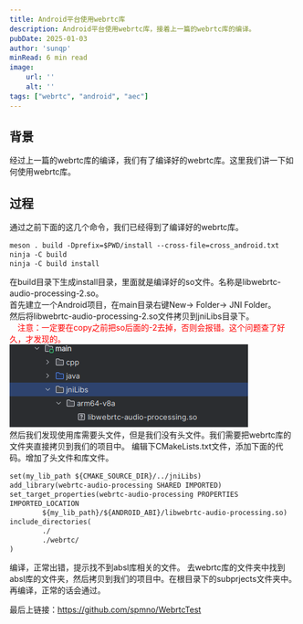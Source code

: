```yaml
---
title: Android平台使用webrtc库
description: Android平台使用webrtc库，接着上一篇的webrtc库的编译。
pubDate: 2025-01-03
author: 'sunqp'
minRead: 6 min read
image:
    url: ''
    alt: ''
tags: ["webrtc", "android", "aec"]
---
```


## 背景

经过上一篇的webrtc库的编译，我们有了编译好的webrtc库。这里我们讲一下如何使用webrtc库。

## 过程

通过之前下面的这几个命令，我们已经得到了编译好的webrtc库。 
```
meson . build -Dprefix=$PWD/install --cross-file=cross_android.txt
ninja -C build
ninja -C build install
```
在build目录下生成install目录，里面就是编译好的so文件。名称是libwebrtc-audio-processing-2.so。   
首先建立一个Android项目，在main目录右键New-> Folder-> JNI Folder。  
然后将libwebrtc-audio-processing-2.so文件拷贝到jniLibs目录下。  
　<font color='red'>注意：一定要在copy之前把so后面的-2去掉，否则会报错。这个问题查了好久，才发现的。</font>
![alt text](use_webrtc1.png)  
然后我们发现使用库需要头文件，但是我们没有头文件。我们需要把webrtc库的文件夹直接拷贝到我们的项目中。
编辑下CMakeLists.txt文件，添加下面的代码。增加了头文件和库文件。
```
set(my_lib_path ${CMAKE_SOURCE_DIR}/../jniLibs)
add_library(webrtc-audio-processing SHARED IMPORTED)
set_target_properties(webrtc-audio-processing PROPERTIES IMPORTED_LOCATION
        ${my_lib_path}/${ANDROID_ABI}/libwebrtc-audio-processing.so)
include_directories(
        ./
        ./webrtc/
)
```
编译，正常出错，提示找不到absl库相关的文件。
去webrtc库的文件夹中找到absl库的文件夹，然后拷贝到我们的项目中。在根目录下的subprjects文件夹中。   
再编译，正常的话会通过。

最后上链接：https://github.com/spmno/WebrtcTest

